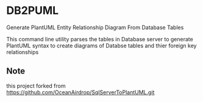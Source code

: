 
# DB2PUML
Generate PlantUML Entity Relationship Diagram From Database Tables

This command line utility parses the tables in Database server to generate PlantUML syntax to create diagrams of Databse tables and thier foreign key relationships 

## Note
this project forked from https://github.com/OceanAirdrop/SqlServerToPlantUML.git
